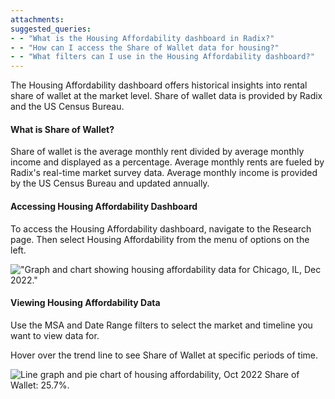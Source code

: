 ```yaml
---
attachments: 
suggested_queries:
- - "What is the Housing Affordability dashboard in Radix?"
- - "How can I access the Share of Wallet data for housing?"
- - "What filters can I use in the Housing Affordability dashboard?"
---
```

The Housing Affordability dashboard offers historical insights into rental share of wallet at the market level. Share of wallet data is provided by Radix and the US Census Bureau.

#### What is Share of Wallet?

Share of wallet is the average monthly rent divided by average monthly income and displayed as a percentage. Average monthly rents are fueled by Radix's real-time market survey data. Average monthly income is provided by the US Census Bureau and updated annually.

#### Accessing Housing Affordability Dashboard

To access the Housing Affordability dashboard, navigate to the Research page. Then select Housing Affordability from the menu of options on the left. 

!["Graph and chart showing housing affordability data for Chicago, IL, Dec 2022."](attachments/16513221139085.png)

#### Viewing Housing Affordability Data

Use the MSA and Date Range filters to select the market and timeline you want to view data for.

Hover over the trend line to see Share of Wallet at specific periods of time.

![Line graph and pie chart of housing affordability, Oct 2022 Share of Wallet: 25.7%.](attachments/16517319171725.png)